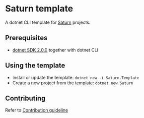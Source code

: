 # Saturn template

A dotnet CLI template for [Saturn](https://github.com/Krzysztof-Cieslak/Saturn) projects.


## Prerequisites

* [dotnet SDK 2.0.0](https://www.microsoft.com/net/core) together with dotnet CLI

## Using the template

* Install or update the template: `dotnet new -i Saturn.Template`
* Create a new project from the template: `dotnet new Saturn`

## Contributing

Refer to [Contribution guideline](CONTRIBUTING.md)
